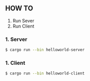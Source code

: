 ## HOW TO

1. Run Sever
2. Run Client

### 1. Server

```bash
$ cargo run --bin helloworld-server
```

### 1. Client

```bash
$ cargo run --bin helloworld-client
```
